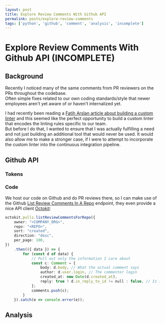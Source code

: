```yaml
---
layout: post
title: Explore Review Comments With Github API
permalink: posts/explore-review-comments
tags: ['python', 'github', 'comment', 'analysis', 'incomplete']
---
```


# Explore Review Comments With Github API (INCOMPLETE)

## Background
Recently I noticed many of the same comments from PR reviewers on the PRs throughout the codebase.    
Often simple fixes related to our own coding standards/style that newer employees aren't yet aware of or haven't internalized yet.    
    

I had recently been reading a [Fatih Arslan article about building a custom linter](https://arslan.io/2019/06/13/using-go-analysis-to-write-a-custom-linter/) and this seemed like the perfect opportunity to build a custom linter that encodes the linting rules specific to our team.    
But before I do that, I wanted to ensure that I was actually fulfilling a need and not just building an additional tool that would never be used.
It would also allow me to make a stronger case, if I were to attempt to incorporate the custom linter into the continuous integration pipeline.    
    
## Github API
### Tokens
### Code
We host our code on Github and do PR reviews there, so I can make use of the Github [List Review Comments In A Repo](https://developer.github.com/v3/pulls/comments/#list-review-comments-in-a-repository) endpoint, they even provide a nice API client [Octokit]():
```typescript
octokit.pulls.listReviewCommentsForRepo({
    owner: "<COMPANY_ORG>",
    repo: "<REPO>",
    sort: "created",
    direction: "desc",
    per_page: 100,
})
    .then(({ data }) => {
        for (const d of data) {
            // Pull out only the information I care about
            const c: Comment = {
                body: d.body, // What the actual comment says
                author: d.user.login, // The commentor login
                created_at: new Date(d.created_at),
                reply: true ? d.in_reply_to_id != null : false, // Is it reply to another comment
            };
            comments.push(c);
        }
    }).catch(e => console.error(e));
```

## Analysis
